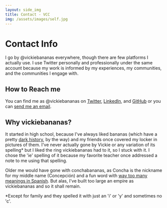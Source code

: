 ```yaml
---
layout: side_img
title: Contact - VCC
img: /assets/images/self.jpg
---
```

# Contact Info

I go by @vickiebananas everywhere, though there are few platforms I actually use. I use Twitter personally and professionally under the same account because my work is informed by my experiences, my communities, and the communities I engage with.

## How to Reach me

You can find me as @vickiebananas on [Twitter](http://twitter.com/vickiebananas), [LinkedIn](http://linkedin.com/in/vickiebananas), and [GitHub](http://github.com/vickiebananas) or you can [send me an email](mailto:victoria@vickiebananas.com).

## Why vickiebananas?
It started in high school, because I've always liked bananas (which have a pretty [dark history](https://ed.ted.com/lessons/the-dark-history-of-bananas-john-soluri), by the way) and my friends once covered my locker in pictures of them. I've never actually gone by Vickie or any variation of its spelling* but I liked the ring vickiebananas had to it, so I stuck with it. I chose the 'ie' spelling of it because my favorite teacher once addressed a note to me using that spelling.

Older me would have gone with conchabananas, as Concha is the nickname for my middle name (Concepci&oacute;n) and a fun word with [way too many meanings in Spanish](https://www.spanishdict.com/translate/concha). But alas, I've built too large an empire as vickiebananas and so it shall remain.

*Except for family and they spelled it with just an 'i' or 'y' and sometimes no 'c'.
